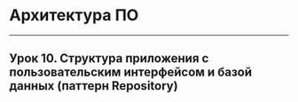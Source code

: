 # Архитектура ПО

---

## Урок 10. Структура приложения с пользовательским интерфейсом и базой данных (паттерн Repository)
